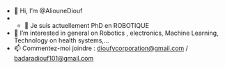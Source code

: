 - 👋 Hi, I’m @AliouneDiouf
- - 🌱 Je suis actuellement PhD en ROBOTIQUE
- 👀 I’m interested in general on Robotics , electronics, Machine Learning, Technology on health systems,...
- 📫 Commentez-moi joindre : dioufycorporation@gmail.com / badaradiouf101@gmail.com

<!---
AliouneDiouf/AliouneDiouf is a ✨ special ✨ repository because its `README.md` (this file) appears on your GitHub profile.
You can click the Preview link to take a look at your changes.
--->
